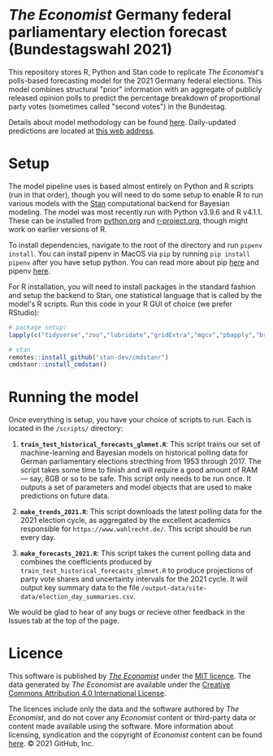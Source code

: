 # _The Economist_ Germany federal parliamentary election forecast (Bundestagswahl 2021)

This repository stores R, Python and Stan code to replicate _The Economist_'s polls-based forecasting model for the 2021 Germany federal elections. This model combines structural "prior" information with an aggregate of publicly released opinion polls to predict the percentage breakdown of proportional party votes (sometimes called "second votes") in the Bundestag. 

Details about model methodology can be found [here](https://www.economist.com/graphic-detail/2021/08/10/how-the-economists-german-election-model-works). Daily-updated predictions are located at [this web address](https://www.economist.com/graphic-detail/who-will-succeed-angela-merkel).

# Setup

The model pipeline uses is based almost entirely on Python and R scripts (run in that order), though you will need to do some setup to enable R to run various models with the [Stan](https://mc-stan.org/) computational backend for Bayesian modeling. The model was most recently run with Python v3.9.6 and R v4.1.1. These can be installed from [python.org](https://www.python.org/) and [r-project.org](https://www.r-project.org/), though might work on earlier versions of R.

To install dependencies, navigate to the root of the directory and run `pipenv install`. You can install pipenv in MacOS via `pip` by running `pip install pipenv` after you have setup python. You can read more about pip [here](https://pip.pypa.io/en/stable/installation/) and pipenv [here](https://pipenv.pypa.io/en/latest/).

For R installation, you will need to install packages in the standard fashion and setup the backend to Stan, one statistical language that is called by the model's R scripts. Run this code in your R GUI of choice (we prefer RStudio):

```r
# package setup:
lapply(c("tidyverse","zoo","lubridate","gridExtra","mgcv","pbapply","brms","mvtnorm","lqmm","imputeTS","glmnet","data.table","caret","doParallel","foreach","gamlss"),install.packages)

# stan
remotes::install_github("stan-dev/cmdstanr")
cmdstanr::install_cmdstan()
```

# Running the model

Once everything is setup, you have your choice of scripts to run. Each is located in the `/scripts/` directory:

1. **`train_test_historical_forecasts_glmnet.R`**: This script trains our set of machine-learning and Bayesian models on historical polling data for German parliamentary elections strecthing from 1953 through 2017. The script takes some time to finish and will require a good amount of RAM — say, 8GB or so to be safe. This script only needs to be run once. It outputs a set of parameters and model objects that are used to make predictions on future data.

2. **`make_trends_2021.R`**: This script downloads the latest polling data for the 2021 election cycle, as aggregated by the excellent academics responsible for `https://www.wahlrecht.de/`. This script should be run every day.

3. **`make_forecasts_2021.R`**: This script takes the current polling data and combines the coefficients produced by `train_test_historical_forecasts_glmnet.R` to produce projections of party vote shares and uncertainty intervals for the 2021 cycle. It will output key summary data to the file `/output-data/site-data/election_day_summaries.csv`.

We would be glad to hear of any bugs or recieve other feedback in the Issues tab at the top of the page. 


# Licence
This software is published by _[The Economist](https://www.economist.com)_ under the [MIT licence](https://opensource.org/licenses/MIT). The data generated by _The Economist_ are available under the [Creative Commons Attribution 4.0 International License](https://creativecommons.org/licenses/by/4.0/).

The licences include only the data and the software authored by _The Economist_, and do not cover any _Economist_ content or third-party data or content made available using the software. More information about licensing, syndication and the copyright of _Economist_ content can be found [here](https://www.economist.com/rights/).
© 2021 GitHub, Inc.